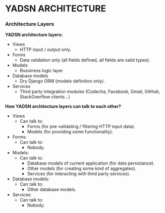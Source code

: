 # YADSN ARCHITECTURE

### Architecture Layers

**YADSN architecture layers:**

- Views
    - HTTP input / output only.
- Forms
    - Data validation only (all fields defined, all fields are valid types).
- Models
    - Bussiness logic layer.
- Database models
    - Dry Django ORM (models definition only).
- Services
    - Third party integration modules (Codecha, Facebook, Gmail, GitHub, StackOverflow clients...)

**How YADSN architecture layers can talk to each other?**

- Views
    - Can talk to:
        - Forms (for pre-validating / filtering HTTP input data).
        - Models (for providing some functionality).
- Forms:
    - Can talk to:
        - Nobody.
- Models:
    - Can talk to:
        - Database models of current application (for data persistance).
        - Other models (for creating some kind of aggregates).
        - Services (for interacting with third party services).
- Database models:
    - Can talk to:
        - Other database models.
- Services:
    - Can talk to:
        - Nobody.
